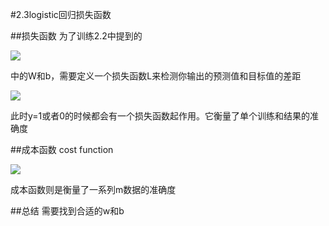 #2.3logistic回归损失函数

##损失函数
为了训练2.2中提到的

![](https://cdn.jsdelivr.net/gh/tj-messi/picture/1725092502961.png)

中的W和b，需要定义一个损失函数L来检测你输出的预测值和目标值的差距

![](https://cdn.jsdelivr.net/gh/tj-messi/picture/1725093724409.png)

此时y=1或者0的时候都会有一个损失函数起作用。它衡量了单个训练和结果的准确度

##成本函数
cost function

![](https://cdn.jsdelivr.net/gh/tj-messi/picture/1725094092640.png)

成本函数则是衡量了一系列m数据的准确度

##总结
需要找到合适的w和b